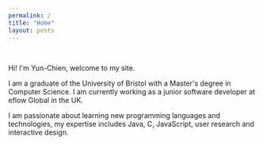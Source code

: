 ```yaml
---
permalink: /
title: "Home"
layout: posts
---
```


<figure style="width: 300px" class="align-right">
  <img style="border-radius: 25px" src="/assets/img/home.jpg" alt="">
</figure> 

<br>
Hi! I'm Yun-Chien, welcome to my site. 

I am a graduate of the University of Bristol with a Master's 
degree in Computer Science.
I am currently working as a junior software developer at eflow Global in the UK.

I am passionate about learning new programming languages and technologies, my expertise 
includes Java, C, JavaScript, user research and interactive design.



